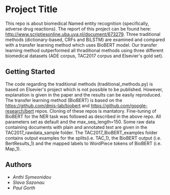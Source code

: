 # Project Title

This repo is about biomedical Named entity recognition (specifically, adverse drug reactions). The report of this project can be found here: http://www.scriptiesonline.uba.uva.nl/document/673279. 
Three traditional methods (dictionary-based, CRFs and BiLSTM) are examined and compared with a transfer learning method which uses BioBERT model. Our transfer learning method outperformed all thraditional methods using three different biomedical datasets (ADE corpus, TAC2017 corpus and Elsevier's gold set).

## Getting Started

The code regarding the traditional methods (traditional_methods.py) is based on Elsevier's project which is not possible to be published. However, explanation is given in the paper and the results can be easily reproduced. The transfer learning method (BioBERT) is based on the https://github.com/dmis-lab/biobert and https://github.com/google-research/bert repos. Cloning of these repos is mantatory. Fine-tuning of BioBERT for the NER task was followed as described in the above repo. All parameters set as default and the max_seq_length=150. Some raw data containing documents with plain and annotated text are given in the TAC2017_rawdata_sample folder. The TAC2017_BioBERT_examples folder contains output examples for the splits(i.e. TAC_1), the BioBERT output (i.e. BertResults_1) and the mapped labels to WordPiece tokens of BioBERT (i.e. Map_1). 


## Authors

* *Anthi Symeonidou*
* *Slava Sazonau*
* *Paul Gorth*

